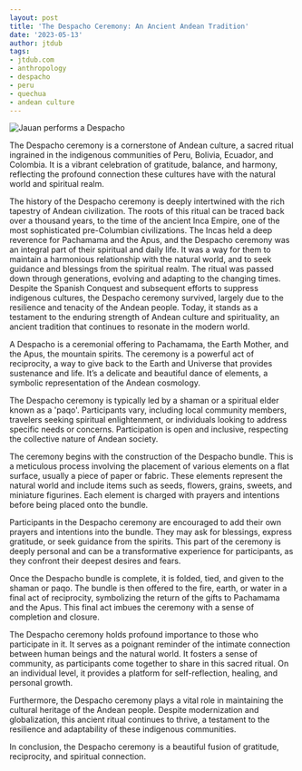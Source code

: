 ```yaml
---
layout: post
title: 'The Despacho Ceremony: An Ancient Andean Tradition'
date: '2023-05-13'
author: jtdub
tags:
- jtdub.com
- anthropology
- despacho
- peru
- quechua
- andean culture
---
```


![Jauan performs a Despacho](https://imagedelivery.net/KfNXtSV3XH0tLyWKv3PbRw/608dbbd1-a69b-4d52-850f-d32fdd42d000/public)

The Despacho ceremony is a cornerstone of Andean culture, a sacred ritual ingrained in the indigenous communities of Peru, Bolivia, Ecuador, and Colombia. It is a vibrant celebration of gratitude, balance, and harmony, reflecting the profound connection these cultures have with the natural world and spiritual realm.

The history of the Despacho ceremony is deeply intertwined with the rich tapestry of Andean civilization. The roots of this ritual can be traced back over a thousand years, to the time of the ancient Inca Empire, one of the most sophisticated pre-Columbian civilizations. The Incas held a deep reverence for Pachamama and the Apus, and the Despacho ceremony was an integral part of their spiritual and daily life. It was a way for them to maintain a harmonious relationship with the natural world, and to seek guidance and blessings from the spiritual realm. The ritual was passed down through generations, evolving and adapting to the changing times. Despite the Spanish Conquest and subsequent efforts to suppress indigenous cultures, the Despacho ceremony survived, largely due to the resilience and tenacity of the Andean people. Today, it stands as a testament to the enduring strength of Andean culture and spirituality, an ancient tradition that continues to resonate in the modern world.

A Despacho is a ceremonial offering to Pachamama, the Earth Mother, and the Apus, the mountain spirits. The ceremony is a powerful act of reciprocity, a way to give back to the Earth and Universe that provides sustenance and life. It’s a delicate and beautiful dance of elements, a symbolic representation of the Andean cosmology.

The Despacho ceremony is typically led by a shaman or a spiritual elder known as a 'paqo'. Participants vary, including local community members, travelers seeking spiritual enlightenment, or individuals looking to address specific needs or concerns. Participation is open and inclusive, respecting the collective nature of Andean society.

The ceremony begins with the construction of the Despacho bundle. This is a meticulous process involving the placement of various elements on a flat surface, usually a piece of paper or fabric. These elements represent the natural world and include items such as seeds, flowers, grains, sweets, and miniature figurines. Each element is charged with prayers and intentions before being placed onto the bundle.

Participants in the Despacho ceremony are encouraged to add their own prayers and intentions into the bundle. They may ask for blessings, express gratitude, or seek guidance from the spirits. This part of the ceremony is deeply personal and can be a transformative experience for participants, as they confront their deepest desires and fears.

Once the Despacho bundle is complete, it is folded, tied, and given to the shaman or paqo. The bundle is then offered to the fire, earth, or water in a final act of reciprocity, symbolizing the return of the gifts to Pachamama and the Apus. This final act imbues the ceremony with a sense of completion and closure.

The Despacho ceremony holds profound importance to those who participate in it. It serves as a poignant reminder of the intimate connection between human beings and the natural world. It fosters a sense of community, as participants come together to share in this sacred ritual. On an individual level, it provides a platform for self-reflection, healing, and personal growth.

Furthermore, the Despacho ceremony plays a vital role in maintaining the cultural heritage of the Andean people. Despite modernization and globalization, this ancient ritual continues to thrive, a testament to the resilience and adaptability of these indigenous communities.

In conclusion, the Despacho ceremony is a beautiful fusion of gratitude, reciprocity, and spiritual connection.
